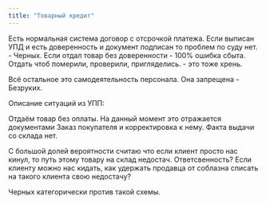 ```yaml
---
title: "Товарный кредит"
---
```


Есть нормальная система договор с отсрочкой платежа.
Если выписан УПД и есть доверенность и документ подписан то проблем по суду нет. - Черных.
Если отдал товар без доверенности - 100% ошибка сбыта.
Отдать чтоб померили, проверили, пригляделись. - это тоже хрень.


Всё остальное это самодеятельность персонала. Она запрещена - Безруких.

Описание ситуаций из УПП:

Отдаём товар без оплаты.
На данный момент это отражается документами Заказ покупателя и корректировка к нему.
Факта выдачи со склада нет.

С большой долей вероятности считаю что если клиент просто нас кинул, то путь этому товару на склад недостач. Ответсвенность? Если клиенту можно нас кидать, как удержать продавца от соблазна списать на такого клиента свою недостачу?



Черных категорически против такой схемы.  



